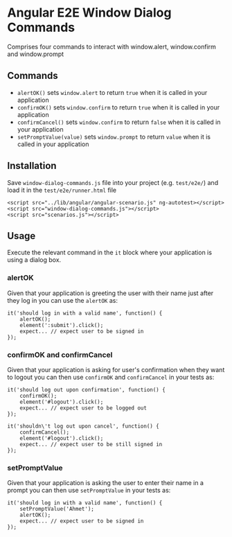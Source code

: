 Angular E2E Window Dialog Commands
==================================
Comprises four commands to interact with window.alert, window.confirm and window.prompt

Commands
--------
* `alertOK()` sets `window.alert` to return `true` when it is called in your application
* `confirmOK()` sets `window.confirm` to return `true` when it is called in your application
* `confirmCancel()` sets `window.confirm` to return `false` when it is called in your application
* `setPromptValue(value)` sets `window.prompt` to return `value` when it is called in your application

Installation
------------
Save `window-dialog-commands.js` file into your project (e.g. `test/e2e/`) and load it in the `test/e2e/runner.html` file

    <script src="../lib/angular/angular-scenario.js" ng-autotest></script>
    <script src="window-dialog-commands.js"></script>
    <script src="scenarios.js"></script>

Usage
-----
Execute the relevant command in the `it` block where your application is using a dialog box.

### alertOK
Given that your application is greeting the user with their name just after they log in you can use the `alertOK` as:

    it('should log in with a valid name', function() {
		alertOK();
        element(':submit').click();
        expect... // expect user to be signed in
    });

### confirmOK and confirmCancel
Given that your application is asking for user's confirmation when they want to logout you can then use `confirmOK` and `confirmCancel` in your tests as:

    it('should log out upon confirmation', function() {
        confirmOK();
        element('#logout').click();
        expect... // expect user to be logged out
    });

    it('shouldn\'t log out upon cancel', function() {
        confirmCancel();
        element('#logout').click();
        expect... // expect user to be still signed in
    });

### setPromptValue
Given that your application is asking the user to enter their name in a prompt you can then use `setPromptValue` in your tests as:

    it('should log in with a valid name', function() {
        setPromptValue('Ahmet');
        alertOK();
        expect... // expect user to be signed in
    });